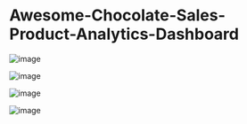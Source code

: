 # Awesome-Chocolate-Sales-Product-Analytics-Dashboard

![image](https://github.com/user-attachments/assets/51b6dd3c-8d64-4a0e-ab9f-d74385dc40bb)


![image](https://github.com/user-attachments/assets/977efd2e-d6ed-4a66-aeee-4121547c6e56)


![image](https://github.com/user-attachments/assets/a3b8b420-6c27-4611-95cf-50492a5d6aeb)


![image](https://github.com/user-attachments/assets/f77769fe-5468-4bc2-bf5a-efb89bb212d6)


